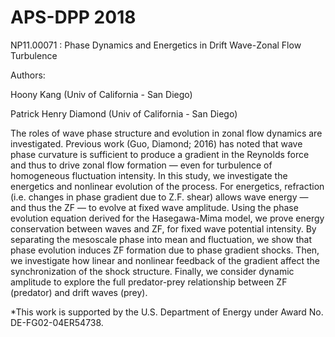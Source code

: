 # APS-DPP 2018

NP11.00071 : Phase Dynamics and Energetics in Drift Wave-Zonal Flow Turbulence

Authors:

Hoony Kang
(Univ of California - San Diego)

Patrick Henry Diamond
(Univ of California - San Diego)

The roles of wave phase structure and evolution in zonal flow dynamics are investigated. Previous work (Guo, Diamond; 2016) has noted that wave phase curvature is sufficient to produce a gradient in the Reynolds force and thus to drive zonal flow formation — even for turbulence of homogeneous fluctuation intensity. In this study, we investigate the energetics and nonlinear evolution of the process. For energetics, refraction (i.e. changes in phase gradient due to Z.F. shear) allows wave energy — and thus the ZF — to evolve at fixed wave amplitude. Using the phase evolution equation derived for the Hasegawa-Mima model, we prove energy conservation between waves and ZF, for fixed wave potential intensity. By separating the mesoscale phase into mean and fluctuation, we show that phase evolution induces ZF formation due to phase gradient shocks. Then, we investigate how linear and nonlinear feedback of the gradient affect the synchronization of the shock structure. Finally, we consider dynamic amplitude to explore the full predator-prey relationship between ZF (predator) and drift waves (prey).

*This work is supported by the U.S. Department of Energy under Award No. DE-FG02-04ER54738.
